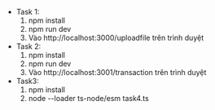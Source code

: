 - Task 1:
  1) npm install
  2) npm run dev
  3) Vào http://localhost:3000/uploadfile trên trình duyệt
- Task 2:
  1) npm install
  2) npm run dev
  3) Vào http://localhost:3001/transaction trên trình duyệt
- Task3:
  1) npm install
  2) node --loader ts-node/esm task4.ts 
